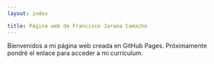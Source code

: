 ```yaml
---
layout: index

title: Página web de Francisco Jarana Camacho
---
```

Bienvenidos a mi página web creada en GitHub Pages.
Próximamente pondré el enlace para acceder a mi currículum.
